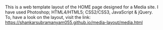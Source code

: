 This is a web template layout of the HOME page designed for a Media site. I have used Photoshop; HTML4/HTML5; CSS2/CSS3, JavaScript & jQuery. To, have a look on the layout, visit the link: https://shankarsubramanyam055.github.io/media-layout/media.html
